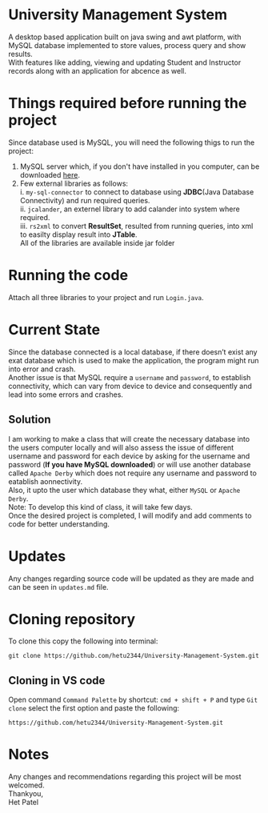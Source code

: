 # University Management System
A desktop based application built on java swing and awt platform, with MySQL database implemented to store values,
process query and show results.  
With features like adding, viewing and updating Student and Instructor records along with an application for abcence as well.  
# Things required before running the project
Since database used is MySQL, you will need the following thigs to run the project:
1. MySQL server which, if you don't have installed in you computer, can be downloaded [here](https://dev.mysql.com/downloads/mysql/).  
2. Few external libraries as follows:  
  i. `my-sql-connector` to connect to database using **JDBC**(Java Database Connectivity) and run required queries.  
  ii. `jcalander`, an externel library to add calander into system where required.  
  iii. `rs2xml` to convert **ResultSet**, resulted from running queries, into xml to easilty display result into **JTable**.  
All of the libraries are available inside jar folder
# Running the code
Attach all three libraries to your project and run `Login.java`.
# Current State
Since the database connected is a local database, if there doesn’t exist any exat database which is used to make the application,
the program might run into error and crash.  
Another issue is that MySQL require a `username` and `password`, to establish connectivity, which can vary from device to device and 
consequently and lead into some errors and crashes.  
## Solution
I am working to make a class that will create the necessary database into the users computer locally and will also assess the issue of 
different username and password for each device by asking for the username and password (**If you have MySQL downloaded**) or 
will use another database called `Apache Derby` which does not require any username and password to eatablish aonnectivity.  
Also, it upto the user which database they what, either `MySQL` or `Apache Derby`.  
Note: To develop this kind of class, it will take few days.  
      Once the desired project is completed, I will modify and add comments to code for better understanding.  
# Updates
Any changes regarding source code will be updated as they are made and can be seen in `updates.md` file.
# Cloning repository
To clone this copy the following into terminal:
```
git clone https://github.com/hetu2344/University-Management-System.git
```
## Cloning in VS code
Open command `Command Palette` by shortcut: `cmd + shift + P` and type `Git clone`
select the first option and paste the following: 
```
https://github.com/hetu2344/University-Management-System.git
```
# Notes
Any changes and recommendations regarding this project will be most welcomed.  
Thankyou,  
Het Patel  
